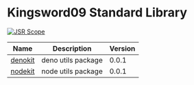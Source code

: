 # Kingsword09 Standard Library
[![JSR Scope](https://jsr.io/badges/@kingsword09)](https://jsr.io/@kingsword09)


| Name                          | Description        | Version |
| ----------------------------- | ------------------ | ------- |
| [denokit](./packages/denokit) | deno utils package | 0.0.1   |
| [nodekit](./packages/nodekit) | node utils package | 0.0.1   |
